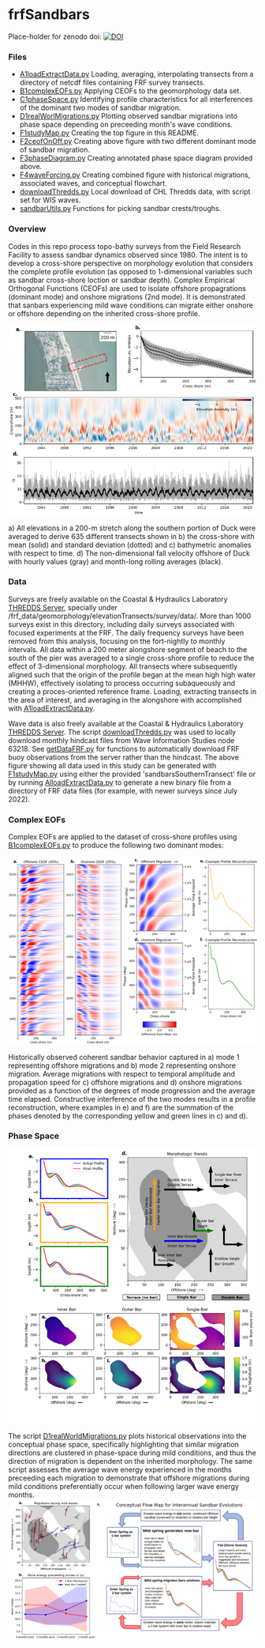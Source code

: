 # frfSandbars

Place-holder for zenodo doi: 
[![DOI](https://zenodo.org/badge/381731651.svg)](https://zenodo.org/badge/latestdoi/381731651)

### Files
- [A1loadExtractData.py](./A1loadExtractData.py) Loading, averaging, interpolating transects from a directory of netcdf files containing FRF survey transects.
- [B1complexEOFs.py](./B1complexEOFs.py) Applying CEOFs to the geomorphology data set.
- [C1phaseSpace.py](./C1phaseSpace.py) Identifying profile characteristics for all interferences of the dominant two modes of sandbar migration.
- [D1realWorlMigrations.py](./D1realWorldMigrations.py) Plotting observed sandbar migrations into phase space depending on preceeding month's wave conditions.
- [F1studyMap.py](./F1studyMap.py) Creating the top figure in this README.
- [F2ceofOnOff.py](./F2ceofOnOff.py) Creating above figure with two different dominant mode of sandbar migration.
- [F3phaseDiagram.py](./F3phaseDiagram.py) Creating annotated phase space diagram provided above.
- [F4waveForcing.py](./F4waveForcing.py) Creating combined figure with historical migrations, associated waves, and conceptual flowchart.
- [downloadThredds.py](./downloadThredds.py) Local download of CHL Thredds data, with script set for WIS waves.
- [sandbarUtils.py](./sandbarUtils.py) Functions for picking sandbar crests/troughs.

### Overview

Codes in this repo process topo-bathy surveys from the Field Research Facility to assess sandbar dynamics observed since 1980.
The intent is to develop a cross-shore perspective on morphology evolution that considers the complete profile evolution (as opposed to 1-dimensional variables such as sandbar cross-shore loction or sandbar depth).
Complex Empirical Orthogonal Functions (CEOFs) are used to isolate offshore propagrations (dominant mode) and onshore migrations (2nd mode).
It is demonstrated that sanbars experiencing mild wave conditions can migrate either onshore or offshore depending on the inherited cross-shore profile.

![image](https://github.com/anderdyl/frfSandbars/blob/master/figure1.png)

a) All elevations in a 200-m stretch along the southern portion of Duck were averaged to derive 635 different transects shown in b) the cross-shore with mean (solid) and standard deviation (dotted) and c) bathymetric anomalies with respect to time. d) The non-dimensional fall velocity offshore of Duck with hourly values (gray) and month-long rolling averages (black).

### Data

Surveys are freely available on the Coastal & Hydraulics Laboratory [THREDDS Server](https://chldata.erdc.dren.mil/), specially under /frf_data/geomorphology/elevationTransects/survey/data/. 
More than 1000 surveys exist in this directory, including daily surveys associated with focused experiments at the FRF. The daily frequency surveys have been removed from this analysis, focusing on the fort-nightly to monthly intervals.
All data within a 200 meter alongshore segment of beach to the south of the pier was averaged to a single cross-shore profile to reduce the effect of 3-dimensional morphology.
All transects where subsequently aligned such that the origin of the profile began at the mean high high water (MHHW), effectively isolating to process occurring subaqueously and creating a proces-oriented reference frame.
Loading, extracting transects in the area of interest, and averaging in the alongshore with accomplished with [A1loadExtractData.py](./A1loadExtractData.py).

Wave data is also freely available at the Coastal & Hydraulics Laboratory [THREDDS Server](https://chldata.erdc.dren.mil/).
The script [downloadThredds.py](./downloadThredds.py) was used to locally download monthly hindcast files from Wave Information Studies node 63218. See [getDataFRF.py](https://github.com/erdc/getdatatestbed) for functions to automatically download FRF buoy observations from the server rather than the hindcast. 
The above figure showing all data used in this study can be generated with [F1studyMap.py](./F1studyMap.py) using either the provided 'sandbarsSouthernTransect' file or by running [AlloadExtractData.py](./A1loadExtractData.py) to generate a new binary file from a directory of FRF data files (for example, with newer surveys since July 2022).

### Complex EOFs

Complex EOFs are applied to the dataset of cross-shore profiles using [B1complexEOFs.py](./B1complexEOFs.py) to produce the following two dominant modes:

![image](https://github.com/anderdyl/frfSandbars/blob/master/figure2.png)

Historically observed coherent sandbar behavior captured in a) mode 1 representing offshore migrations and b) mode 2 representing onshore migration. Average migrations with respect to temporal amplitude and propagation speed for c) offshore migrations and d) onshore migrations provided as a function of the degrees of mode progression and the average time elapsed.
Constructive interference of the two modes results in a profile reconstruction, where examples in e) and f) are the summation of the phases denoted by the corresponding yellow and green lines in c) and d).

### Phase Space

![image](https://github.com/anderdyl/frfSandbars/blob/master/figure3.png)

The script [D1realWorldMigrations.py](./D1realWorldMigrations.py) plots historical observations into the conceptual phase space, specifically highlighting that similar migration directions are clustered in phase-space during mild conditions, and thus the direction of migration is dependent on the inherited morphology.
The same script assesses the average wave energy experienced in the months preceeding each migration to demonstrate that offshore migrations during mild conditions preferentially occur when following larger wave energy months.
![image](https://github.com/anderdyl/frfSandbars/blob/master/figure4.png)
